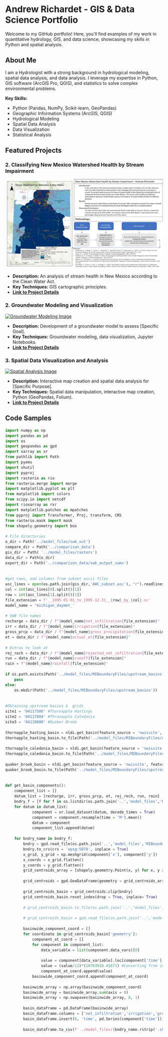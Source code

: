 


# Andrew Richardet - GIS & Data Science Portfolio

Welcome to my GitHub portfolio! Here, you'll find examples of my work in quantitative hydrology, GIS, and data science, showcasing my skills in Python and spatial analysis.

## About Me

I am a Hydrologist with a strong background in hydrological modeling, spatial data analysis, and data analysis. I leverage my expertise in Python, GIS software (ArcGIS Pro, QGIS), and statistics to solve complex environmental problems.

**Key Skills:**

* Python (Pandas, NumPy, Scikit-learn, GeoPandas)
* Geographic Information Systems (ArcGIS, QGIS)
* Hydrological Modeling
* Spatial Data Analysis
* Data Visualization
* Statistical Analysis

## Featured Projects

### 2. Classifying New Mexico Watershed Health by Stream Impairment

[![Flood Risk Analysis Image](Images/PresentationSample-RichardetAndrew.jpg)](flood_risk_analysis/README.md)

* **Description:** An analysis of stream health in New Mexico according to the Clean Water Act.
* **Key Techniques:** GIS cartographic principles.
* **[Link to Project Details](flood_risk_analysis/README.md)**

### 2. Groundwater Modeling and Visualization

[![Groundwater Modeling Image](images/groundwater_level_map_thumbnail.png)](groundwater_modeling/README.md)

* **Description:** Development of a groundwater model to assess [Specific Goal].
* **Key Techniques:** Groundwater modeling, data visualization, Jupyter Notebooks.
* **[Link to Project Details](groundwater_modeling/README.md)**

### 3. Spatial Data Visualization and Analysis

[![Spatial Analysis Image](images/spatial_analysis_map_thumbnail.png)](spatial_data_visualization/README.md)

* **Description:** Interactive map creation and spatial data analysis for [Specific Purpose].
* **Key Techniques:** Spatial data manipulation, interactive map creation, Python (GeoPandas, Folium).
* **[Link to Project Details](spatial_data_visualization/README.md)**

## Code Samples

```python
import numpy as np
import pandas as pd
import os
import geopandas as gpd
import xarray as xr
from pathlib import Path
import pyemu
import shutil
import pyproj
import rasterio as rio
from rasterio.merge import merge
import matplotlib.pyplot as plt
from matplotlib import colors
from scipy.io import netcdf
import rioxarray as rxr
import matplotlib.patches as mpatches
from pyproj import Transformer, Proj, transform, CRS
from rasterio.mask import mask
from shapely.geometry import box

# File directories
o_dir = Path('../model_files/swb_out')
compare_dir = Path('../comparison_data')
gis_dir = Path( '../model_files/rasters')
data_dir = Path(o_dir)
export_dir = Path('../comparison_data/swb_output_sums')


#get rows, and columns from subset ascii files
asc_lines = open(os.path.join(gis_dir,'AWC_subset.asc'), "r").readlines()
col = int(asc_lines[0].split()[1])
row = int(asc_lines[1].split()[1])
file_extension = f'__1995-01-01_to_1995-12-31__{row}_by_{col}.nc'
model_name = 'michigan_daymet_'

# SWB file names
recharge = data_dir / f"{model_name}net_infiltration{file_extension}"
irr = data_dir / f"{model_name}irrigation{file_extension}"
gross_prcp = data_dir / f"{model_name}gross_precipitation{file_extension}"
et = data_dir / f"{model_name}actual_et{file_extension}"

# Extras to look at
rej_rech = data_dir / f"{model_name}rejected_net_infiltration{file_extension}"
run = data_dir / f"{model_name}runoff{file_extension}"
rain = f"{model_name}rainfall{file_extension}"

if os.path.exists(Path('../model_files/MIBoundaryFiles/upstream_basins')):
    pass
else:
    os.mkdir(Path('../model_files/MIBoundaryFiles/upstream_basins'))
                  

#Obtaining upstream basins &  grids
site1 = '04117500' #Thornapple Hastings
site2 = '04117004' #Thronapple Caledonia
site3 = '04118000' #Quaker Brook

thornapple_hasting_basin = nldi.get_basin(feature_source = 'nwissite', feature_id = f'USGS-{site1}')
thornapple_hasting_basin.to_file(Path('../model_files/MIBoundaryFiles/upstream_basins/thornapple_hastings_basin.shp'))

thornapple_caledonia_basin = nldi.get_basin(feature_source = 'nwissite', feature_id = f'USGS-{site3}')
thornapple_caledonia_basin.to_file(Path('../model_files/MIBoundaryFiles/upstream_basins/thornapple_caledonia_basin.shp'))

quaker_brook_basin = nldi.get_basin(feature_source = 'nwissite', feature_id = f'USGS-{site2}')
quaker_brook_basin.to_file(Path('../model_files/MIBoundaryFiles/upstream_basins/quaker_brook_basin.shp'))


def get_basin_components():
    component_list = []
    datum_list = [recharge, irr, gross_prcp, et, rej_rech, run, rain]
    bndry_f = [f for f in os.listdir(os.path.join('..','model_files','MIBoundaryFiles','upstream_basins')) if f.endswith('basin.shp')]
    for datum in datum_list:
            component = xr.load_dataset(datum, decode_times = True)
            component = component.resample(time = 'M').mean()
            datum = component
            component_list.append(datum)
            
    for bndry_name in bndry_f:
        bndry = gpd.read_file(os.path.join('..','model_files','MIBoundaryFiles','upstream_basins',bndry_name))
        bndry.to_crs(crs = 'epsg:5070', inplace = True)
        x_grid, y_grid = np.meshgrid(component['x'], component['y'])
        x_coords = x_grid.flatten()
        y_coords = y_grid.flatten()
        grid_centroids_array = [shapely.geometry.Point(x, y) for x, y in zip(x_coords, y_coords)]

        grid_centroids = gpd.GeoDataFrame(geometry = grid_centroids_array)

        grid_centroids_basin = grid_centroids.clip(bndry)
        grid_centroids_basin.reset_index(drop = True, inplace= True)

        # grid_centroids_basin.to_file(os.path.join('..','model_files','MIBoundaryFiles','upstream_basins','swb_centroids.shp'), index = False)
        
        # grid_centroids_basin = gpd.read_file(os.path.join('..','model_files','MIBoundaryFiles','upstream_basins','swb_centroids.shp'))
        
        basinwide_component_coord = []
        for coordinate in grid_centroids_basin['geometry']:
            component_at_coord = []
            for component in component_list:
                data_variable = list(component.data_vars)[0]
                        
                value = component[data_variable].loc[component['time'],np.float64(coordinate.y),np.float64(coordinate.x)].values
                value = (value/12)*(10763910.41671) #Converting from inches of wb component to cubic feet
                component_at_coord.append(value)
            basinwide_component_coord.append(component_at_coord)
            
        basinwide_array = np.array(basinwide_component_coord)
        basinwide_array = basinwide_array.sum(axis = 0)
        basinwide_array = np.swapaxes(basinwide_array, 0, 1)

        basin_dataframe = pd.DataFrame(basinwide_array)
        basin_dataframe.columns = ['net_infiltration','irrigation','gross_precipitation','actual_et','rejected_net_infiltration','runoff','rainfall']
        basin_dataframe.insert(0, 'time', pd.Series(component['time']))

        basin_dataframe.to_csv(f'../model_files/{bndry_name.rstrip('.shp')}.csv', index = False)
